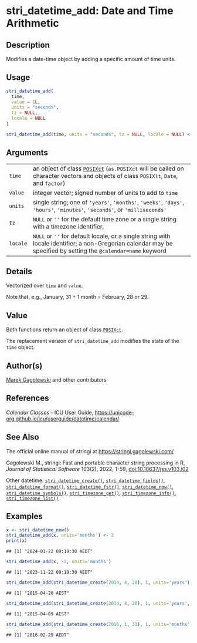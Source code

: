 # stri_datetime_add: Date and Time Arithmetic

## Description

Modifies a date-time object by adding a specific amount of time units.

## Usage

``` r
stri_datetime_add(
  time,
  value = 1L,
  units = "seconds",
  tz = NULL,
  locale = NULL
)

stri_datetime_add(time, units = "seconds", tz = NULL, locale = NULL) <- value
```

## Arguments

|          |                                                                                                                                                                                                                      |
|----------|----------------------------------------------------------------------------------------------------------------------------------------------------------------------------------------------------------------------|
| `time`   | an object of class [`POSIXct`](https://stat.ethz.ch/R-manual/R-devel/library/base/html/DateTimeClasses.html) (`as.POSIXct` will be called on character vectors and objects of class `POSIXlt`, `Date`, and `factor`) |
| `value`  | integer vector; signed number of units to add to `time`                                                                                                                                                              |
| `units`  | single string; one of `'years'`, `'months'`, `'weeks'`, `'days'`, `'hours'`, `'minutes'`, `'seconds'`, or `'milliseconds'`                                                                                           |
| `tz`     | `NULL` or `''` for the default time zone or a single string with a timezone identifier,                                                                                                                              |
| `locale` | `NULL` or `''` for default locale, or a single string with locale identifier; a non-Gregorian calendar may be specified by setting the `@calendar=name` keyword                                                      |

## Details

Vectorized over `time` and `value`.

Note that, e.g., January, 31 + 1 month = February, 28 or 29.

## Value

Both functions return an object of class [`POSIXct`](https://stat.ethz.ch/R-manual/R-devel/library/base/html/DateTimeClasses.html).

The replacement version of `stri_datetime_add` modifies the state of the `time` object.

## Author(s)

[Marek Gagolewski](https://www.gagolewski.com/) and other contributors

## References

*Calendar Classes* - ICU User Guide, <https://unicode-org.github.io/icu/userguide/datetime/calendar/>

## See Also

The official online manual of <span class="pkg">stringi</span> at <https://stringi.gagolewski.com/>

Gagolewski M., <span class="pkg">stringi</span>: Fast and portable character string processing in R, *Journal of Statistical Software* 103(2), 2022, 1-59, [doi:10.18637/jss.v103.i02](https://doi.org/10.18637/jss.v103.i02)

Other datetime: [`stri_datetime_create()`](stri_datetime_create.md), [`stri_datetime_fields()`](stri_datetime_fields.md), [`stri_datetime_format()`](stri_datetime_format.md), [`stri_datetime_fstr()`](stri_datetime_fstr.md), [`stri_datetime_now()`](stri_datetime_now.md), [`stri_datetime_symbols()`](stri_datetime_symbols.md), [`stri_timezone_get()`](stri_timezone_set.md), [`stri_timezone_info()`](stri_timezone_info.md), [`stri_timezone_list()`](stri_timezone_list.md)

## Examples




```r
x <- stri_datetime_now()
stri_datetime_add(x, units='months') <- 2
print(x)
```

```
## [1] "2024-01-22 09:19:30 AEDT"
```

```r
stri_datetime_add(x, -2, units='months')
```

```
## [1] "2023-11-22 09:19:30 AEDT"
```

```r
stri_datetime_add(stri_datetime_create(2014, 4, 20), 1, units='years')
```

```
## [1] "2015-04-20 AEST"
```

```r
stri_datetime_add(stri_datetime_create(2014, 4, 20), 1, units='years', locale='@calendar=hebrew')
```

```
## [1] "2015-04-09 AEST"
```

```r
stri_datetime_add(stri_datetime_create(2016, 1, 31), 1, units='months')
```

```
## [1] "2016-02-29 AEDT"
```
